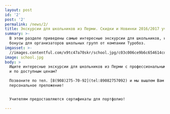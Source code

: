 ```yaml
---
layout: post
id: '2'
post: '2'
permalink: /news/2/
title: Экскурсии для школьников из Перми. Скидки и Новинки 2016/2017 учебного года.
summary: >-
  В этом разделе приведены самые интересные экскурсии для школьников, новинки и
  бонусы для организаторов школьных групп от компании Туробоз.
imgasset: >-
  //images.contentful.com/x9tc47a70skr/school.jpg/c03c006ce9b6c654614cde37d57e7c86/school.jpg
image: school.jpg
body: >
  Ищите интересные экскурсии для школьников из Перми с профессиональными гидами
  и по доступным ценам?

  Позвоните по тел. [8(908)275-70-92](tel:89082757092) и мы вышлем Вам
  персональное преложение!


  Учителям предоставляются сертификаты для портфолио!

---
```

